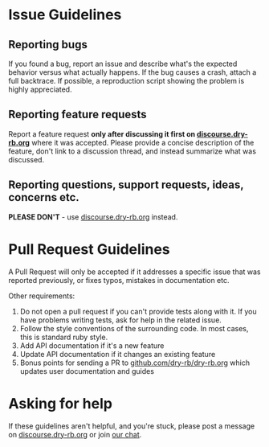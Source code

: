 # Issue Guidelines

## Reporting bugs

If you found a bug, report an issue and describe what's the expected behavior versus what actually happens. If the bug causes a crash, attach a full backtrace. If possible, a reproduction script showing the problem is highly appreciated.

## Reporting feature requests

Report a feature request **only after discussing it first on [discourse.dry-rb.org](https://discourse.dry-rb.org)** where it was accepted. Please provide a concise description of the feature, don't link to a discussion thread, and instead summarize what was discussed.

## Reporting questions, support requests, ideas, concerns etc.

**PLEASE DON'T** - use [discourse.dry-rb.org](http://discourse.dry-rb.org) instead.

# Pull Request Guidelines

A Pull Request will only be accepted if it addresses a specific issue that was reported previously, or fixes typos, mistakes in documentation etc.

Other requirements:

1) Do not open a pull request if you can't provide tests along with it. If you have problems writing tests, ask for help in the related issue.
2) Follow the style conventions of the surrounding code. In most cases, this is standard ruby style.
3) Add API documentation if it's a new feature
4) Update API documentation if it changes an existing feature
5) Bonus points for sending a PR to [github.com/dry-rb/dry-rb.org](github.com/dry-rb/dry-rb.org) which updates user documentation and guides

# Asking for help

If these guidelines aren't helpful, and you're stuck, please post a message on [discourse.dry-rb.org](https://discourse.dry-rb.org) or join [our chat](https://dry-rb.zulipchat.com).
